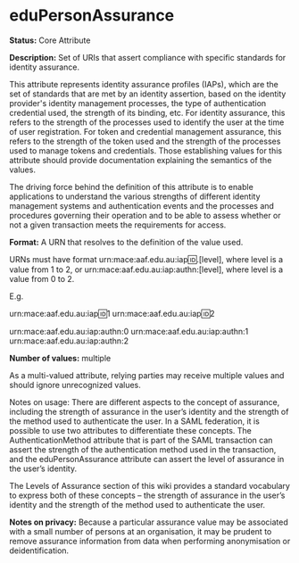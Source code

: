 ---
---

# eduPersonAssurance

**Status:** Core Attribute

**Description:** Set of URIs that assert compliance with specific standards for identity assurance.

This attribute represents identity assurance profiles (IAPs), which are the set of standards that are met by an identity assertion, based on the identity provider's identity management processes, the type of authentication credential used, the strength of its binding, etc.  For identity assurance, this refers to the strength of the processes used to identify the user at the time of user registration.  For token and credential management assurance, this refers to the strength of the token used and the strength of the processes used to manage tokens and credentials.  Those establishing values for this attribute should provide documentation explaining the semantics of the values. 

The driving force behind the definition of this attribute is to enable applications to understand the various strengths of different identity management systems and authentication events and the processes and procedures governing their operation and to be able to assess whether or not a given transaction meets the requirements for access.

**Format:** A URN that resolves to the definition of the value used.

URNs must have format urn:mace:aaf.edu.au:iap:id:.[level], where level is a value from 1 to 2, or urn:mace:aaf.edu.au:iap:authn:[level], where level is a value from 0 to 2.

E.g.

urn:mace:aaf.edu.au:iap:id:1
urn:mace:aaf.edu.au:iap:id:2

urn:mace:aaf.edu.au:iap:authn:0
urn:mace:aaf.edu.au:iap:authn:1
urn:mace:aaf.edu.au:iap:authn:2

**Number of values:** multiple

As a multi-valued attribute, relying parties may receive multiple values and should ignore unrecognized values.

Notes on usage: There are different aspects to the concept of assurance, including the strength of assurance in the user’s identity and the strength of the method used to authenticate the user. In a SAML federation, it is possible to use two attributes to differentiate these concepts. The AuthenticationMethod attribute that is part of the SAML transaction can assert the strength of the authentication method used in the transaction, and the eduPersonAssurance attribute can assert the level of assurance in the user’s identity. 

The Levels of Assurance section of this wiki provides a standard vocabulary to express both of these concepts – the strength of assurance in the user’s identity and the strength of the method used to authenticate the user.

**Notes on privacy:** Because a particular assurance value may be associated with a small number of persons at an organisation, it may be prudent to remove assurance information from data when performing anonymisation or deidentification.